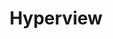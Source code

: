 ---
blog: https://hyperview.org/blog/
codehost: https://github.com/instawork/hyperview
logohandle: hyperview
sort: hyperview
title: Hyperview
website: https://hyperview.org/
---